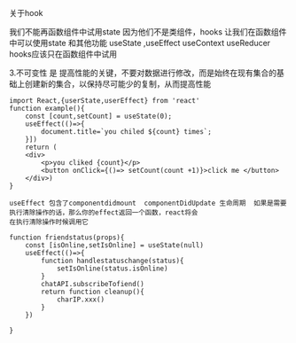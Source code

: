 关于hook
 
 我们不能再函数组件中试用state 因为他们不是类组件，hooks 让我们在函数组件中可以使用state 和其他功能
 useState ,useEffect useContext useReducer  hooks应该只在函数组件中试用 


  3.不可变性 是 提高性能的关键，不要对数据进行修改，而是始终在现有集合的基础上创建新的集合，以保持尽可能少的复制，从而提高性能



	import React,{userState,userEffect} from 'react'
	function example(){	
		const [count,setCount] = useState(0);
		useEffect(()=>{
			document.title=`you chiled ${count} times`;
		}])
		return (
		<div>
			<p>you cliked {count}</p>
			<button onClick={()=> setCount(count +1)}>click me </button>
		</div>)
	}

	useEffect 包含了componentdidmount  componentDidUpdate 生命周期  如果是需要执行清除操作的话，那么你的effect返回一个函数，react将会
	在执行清除操作时候调用它

	function friendstatus(props){
		const [isOnline,setIsOnline] = useState(null)
		useEffect(()=>{
			function handlestatuschange(status){
				setIsOnline(status.isOnline)
			}
			chatAPI.subscribeTofiend()
			return function cleanup(){
				charIP.xxx()
			}
		})

	}